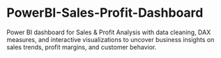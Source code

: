 # PowerBI-Sales-Profit-Dashboard
Power BI dashboard for Sales &amp; Profit Analysis with data cleaning, DAX measures, and interactive visualizations to uncover business insights on sales trends, profit margins, and customer behavior.
